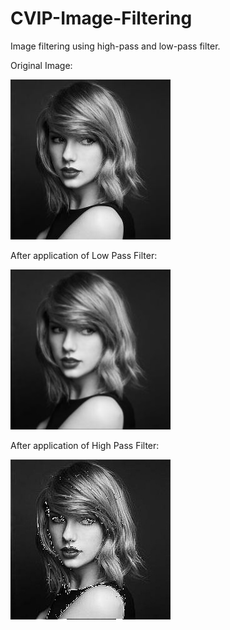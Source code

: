 # CVIP-Image-Filtering
Image filtering using high-pass and low-pass filter.


Original Image:

![Original Picture](ImageFiltering/data/proj1-task1.jpg)

After application of Low Pass Filter:


![Original Picture](ImageFiltering/results/low-pass.jpg)

After application of High Pass Filter:


![Original Picture](ImageFiltering/results/high-pass.jpg)
